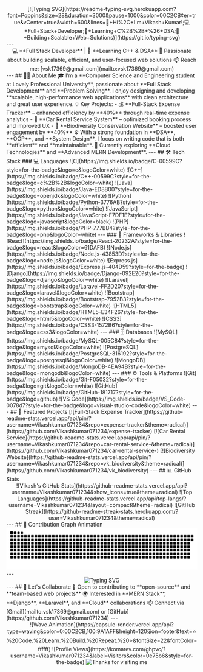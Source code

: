 <!-- Animated Typing Header --> <div align="center"> [![Typing SVG](https://readme-typing-svg.herokuapp.com?font=Poppins&size=28&duration=3000&pause=1000&color=00C2CB&center=true&vCenter=true&width=600&lines=👋+Hi%2C+I'm+Vikash+Kumar!;💻+Full+Stack+Developer;🌱+Learning+C%2B%2B+%26+DSA;🚀+Building+Scalable+Web+Solutions)](https://git.io/typing-svg) </div> --- <div align="center"> 💻 **Full Stack Developer** | 🌱 **Learning C++ & DSA** 🚀 Passionate about building scalable, efficient, and user-focused web solutions 📫 Reach me: [vsk17369@gmail.com](mailto:vsk17369@gmail.com) </div> --- ## 👨‍💻 About Me 🎓 I’m a **Computer Science and Engineering student at Lovely Professional University**, passionate about **Full Stack Development** and **Problem Solving**. I enjoy designing and developing **scalable, high-performance web applications** with clean architecture and great user experience. 💡 Key Projects: - 💰 **Full-Stack Expense Tracker** – enhanced efficiency by **40%** through real-time expense analytics - 🚗 **Car Rental Service System** – optimized booking process and improved UX - 🌿 **Biodiversity Conservation Website** – boosted user engagement by **40%** ⚙️ With a strong foundation in **DSA**, **OOP**, and **System Design**, I focus on writing code that is both **efficient** and **maintainable**. 🌱 Currently exploring **Cloud Technologies** and **Advanced MERN Development**. --- ## 🛠️ Tech Stack ### 💻 Languages ![C](https://img.shields.io/badge/C-00599C?style=for-the-badge&logo=c&logoColor=white) ![C++](https://img.shields.io/badge/C++-00599C?style=for-the-badge&logo=c%2B%2B&logoColor=white) ![Java](https://img.shields.io/badge/Java-ED8B00?style=for-the-badge&logo=openjdk&logoColor=white) ![Python](https://img.shields.io/badge/Python-3776AB?style=for-the-badge&logo=python&logoColor=white) ![JavaScript](https://img.shields.io/badge/JavaScript-F7DF1E?style=for-the-badge&logo=javascript&logoColor=black) ![PHP](https://img.shields.io/badge/PHP-777BB4?style=for-the-badge&logo=php&logoColor=white) --- ### 🧩 Frameworks & Libraries ![React](https://img.shields.io/badge/React-20232A?style=for-the-badge&logo=react&logoColor=61DAFB) ![Node.js](https://img.shields.io/badge/Node.js-43853D?style=for-the-badge&logo=node.js&logoColor=white) ![Express.js](https://img.shields.io/badge/Express.js-404D59?style=for-the-badge) ![Django](https://img.shields.io/badge/Django-092E20?style=for-the-badge&logo=django&logoColor=white) ![Laravel](https://img.shields.io/badge/Laravel-FF2D20?style=for-the-badge&logo=laravel&logoColor=white) ![Bootstrap](https://img.shields.io/badge/Bootstrap-7952B3?style=for-the-badge&logo=bootstrap&logoColor=white) ![HTML5](https://img.shields.io/badge/HTML5-E34F26?style=for-the-badge&logo=html5&logoColor=white) ![CSS3](https://img.shields.io/badge/CSS3-1572B6?style=for-the-badge&logo=css3&logoColor=white) --- ### 🗄️ Databases ![MySQL](https://img.shields.io/badge/MySQL-005C84?style=for-the-badge&logo=mysql&logoColor=white) ![PostgreSQL](https://img.shields.io/badge/PostgreSQL-316192?style=for-the-badge&logo=postgresql&logoColor=white) ![MongoDB](https://img.shields.io/badge/MongoDB-4EA94B?style=for-the-badge&logo=mongodb&logoColor=white) --- ### ⚙️ Tools & Platforms ![Git](https://img.shields.io/badge/Git-F05032?style=for-the-badge&logo=git&logoColor=white) ![GitHub](https://img.shields.io/badge/GitHub-181717?style=for-the-badge&logo=github) ![VS Code](https://img.shields.io/badge/VS_Code-0078d7?style=for-the-badge&logo=visual-studio-code&logoColor=white) --- ## 📂 Featured Projects [![Full-Stack Expense Tracker](https://github-readme-stats.vercel.app/api/pin/?username=Vikashkumar071234&repo=expense-tracker&theme=radical)](https://github.com/Vikashkumar071234/expense-tracker) [![Car Rental Service](https://github-readme-stats.vercel.app/api/pin/?username=Vikashkumar071234&repo=car-rental-service-&theme=radical)](https://github.com/Vikashkumar071234/car-rental-service-) [![Biodiversity Website](https://github-readme-stats.vercel.app/api/pin/?username=Vikashkumar071234&repo=vk_biodiversity&theme=radical)](https://github.com/Vikashkumar071234/vk_biodiversity) --- ## 📊 GitHub Stats <div align="center"> ![Vikash's GitHub Stats](https://github-readme-stats.vercel.app/api?username=Vikashkumar071234&show_icons=true&theme=radical) ![Top Languages](https://github-readme-stats.vercel.app/api/top-langs/?username=Vikashkumar071234&layout=compact&theme=radical) ![GitHub Streak](https://github-readme-streak-stats.herokuapp.com/?user=Vikashkumar071234&theme=radical) </div> --- ## 🐍 Contribution Graph Animation <div align="center"> <img src="https://github.com/SohaHussain/SohaHussain/raw/main/github-contribution-grid-snake.svg" style="max-width: 100%;"> </div> --- <div align="center"> <img src="https://readme-typing-svg.demolab.com?font=Fira+Code&weight=50&size=25&pause=1000&color=20C20E&center=true&width=1000&lines=-------------------------------------------------------------------------------------------------" alt="Typing SVG" style="max-width: 100%;"> </div> --- ## 💬 Let's Collaborate 🤝 Open to contributing to **open-source** and **team-based web projects** 🌍 Interested in **MERN Stack**, **Django**, **Laravel**, and **Cloud** collaborations 📫 Connect via [Gmail](mailto:vsk17369@gmail.com) or [GitHub](https://github.com/Vikashkumar071234) --- <div align="center"> ![Wave Animation](https://capsule-render.vercel.app/api?type=waving&color=0:00C2CB,100:9A1AFF&height=120&section=footer&text=⭐%20Code.%20Learn.%20Build.%20Repeat.%20⭐&fontSize=22&fontColor=ffffff) ![Profile Views](https://komarev.com/ghpvc/?username=Vikashkumar071234&label=Visitors&color=0e75b6&style=for-the-badge) <img height="30" alt="Thanks for visiting me" width="100%" src="https://raw.githubusercontent.com/jrohitofficial/jrohitofficial/4e5ce489049524edd0a06dcd2fa32edc080b56eb/thankyou%20RJ.svg" style="max-width: 100%; height: auto; max-height: 30px;"> </div>
